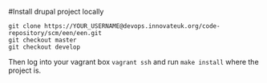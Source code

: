 
#Install drupal project locally
```
git clone https://YOUR_USERNAME@devops.innovateuk.org/code-repository/scm/een/een.git
git checkout master
git checkout develop
```
Then log into your vagrant box `vagrant ssh` and run `make install` where the project is.
